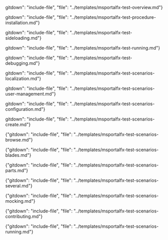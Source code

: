 
  gitdown": "include-file", "file": "../templates/msportalfx-test-overview.md"}

  gitdown": "include-file", "file": "../templates/msportalfx-test-procedure-installation.md"}

  gitdown": "include-file", "file": "../templates/msportalfx-test-sideloading.md"}

  gitdown": "include-file", "file": "../templates/msportalfx-test-running.md"}

  gitdown": "include-file", "file": "../templates/msportalfx-test-debugging.md"}

  gitdown": "include-file", "file": "../templates/msportalfx-test-scenarios-localization.md"}

  gitdown": "include-file", "file": "../templates/msportalfx-test-scenarios-user-management.md"}

  gitdown": "include-file", "file": "../templates/msportalfx-test-scenarios-configuration.md"}

  gitdown": "include-file", "file": "../templates/msportalfx-test-scenarios-create.md"}

{"gitdown": "include-file", "file": "../templates/msportalfx-test-scenarios-browse.md"}

{"gitdown": "include-file", "file": "../templates/msportalfx-test-scenarios-blades.md"}

{"gitdown": "include-file", "file": "../templates/msportalfx-test-scenarios-parts.md"}

{"gitdown": "include-file", "file": "../templates/msportalfx-test-scenarios-several.md"}

{"gitdown": "include-file", "file": "../templates/msportalfx-test-scenarios-mocking.md"}

{"gitdown": "include-file", "file": "../templates/msportalfx-test-scenarios-contributing.md"}

{"gitdown": "include-file", "file": "../templates/msportalfx-test-scenarios-running.md"}

